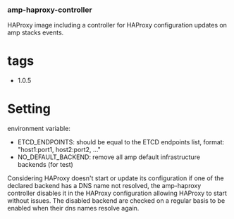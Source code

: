 ### amp-haproxy-controller


HAProxy image including a controller for HAProxy configuration updates on amp stacks events.

# tags

- 1.0.5

# Setting

environment variable: 

- ETCD_ENDPOINTS: should be equal to the ETCD endpoints list, format: "host1:port1, host2:port2, ..."
- NO_DEFAULT_BACKEND: remove all amp default infrastructure backends (for test)


Considering HAProxy doesn't start or update its configuration if one of the declared backend has a DNS name not resolved, the amp-haproxy controller disables it in the HAProxy configuration allowing HAProxy to start without issues. The disabled backend are checked on a regular basis to be enabled when their dns names resolve again.
